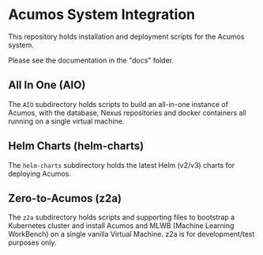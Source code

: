 <!---
.. ===============LICENSE_START=======================================================
.. Acumos CC-BY-4.0
.. ===================================================================================
.. Copyright (C) 2018 AT&T Intellectual Property & Tech Mahindra. All rights reserved.
.. ===================================================================================
.. This Acumos documentation file is distributed by AT&T and Tech Mahindra
.. under the Creative Commons Attribution 4.0 International License (the "License");
.. you may not use this file except in compliance with the License.
.. You may obtain a copy of the License at
..
..      http://creativecommons.org/licenses/by/4.0
..
.. This file is distributed on an "AS IS" BASIS,
.. WITHOUT WARRANTIES OR CONDITIONS OF ANY KIND, either express or implied.
.. See the License for the specific language governing permissions and
.. limitations under the License.
.. ===============LICENSE_END=========================================================
-->

# Acumos System Integration

This repository holds installation and deployment scripts for the Acumos system.

Please see the documentation in the "docs" folder.

## All In One (AIO)

The `AIO` subdirectory holds scripts to build an all-in-one instance of Acumos, with the database,
Nexus repositories and docker containers all running on a single virtual machine.

## Helm Charts (helm-charts)

The `helm-charts` subdirectory holds the latest Helm (v2/v3) charts for deploying Acumos.

## Zero-to-Acumos (z2a)

The `z2a` subdirectory holds scripts and supporting files to bootstrap a Kubernetes cluster and install Acumos and MLWB (Machine Learning WorkBench) on a single vanilla Virtual Machine.  z2a is for development/test purposes only.